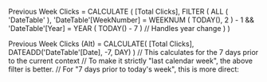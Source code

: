 Previous Week Clicks =
CALCULATE (
    [Total Clicks],
    FILTER (
        ALL ( 'DateTable' ),
        'DateTable'[WeekNumber] = WEEKNUM ( TODAY(), 2 ) - 1 &&
        'DateTable'[Year] = YEAR ( TODAY() - 7 ) // Handles year change
    )
)


Previous Week Clicks (Alt) =
CALCULATE(
    [Total Clicks],
    DATEADD('DateTable'[Date], -7, DAY)
) // This calculates for the 7 days prior to the current context
// To make it strictly "last calendar week", the above filter is better.
// For "7 days prior to today's week", this is more direct:
